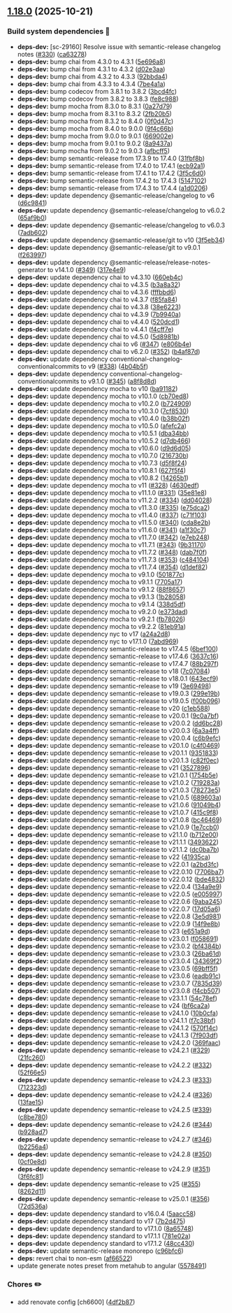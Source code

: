 ## [1.18.0](https://github.com/wmfs/pg-concat/compare/v1.17.0...v1.18.0) (2025-10-21)

### Build system dependencies :hammer:

* **deps-dev:** [sc-29160] Resolve issue with semantic-release changelog notes ([#330](https://github.com/wmfs/pg-concat/issues/330)) ([ca63278](https://github.com/wmfs/pg-concat/commit/ca6327858009557159cf041fc247c795132f05e7))
* **deps-dev:** bump chai from 4.3.0 to 4.3.1 ([5e696a8](https://github.com/wmfs/pg-concat/commit/5e696a8047ec419a450171e26a8823d62ba9bcd6))
* **deps-dev:** bump chai from 4.3.1 to 4.3.2 ([d02e3aa](https://github.com/wmfs/pg-concat/commit/d02e3aaf755b502e6c7ac90768848413d4ac3432))
* **deps-dev:** bump chai from 4.3.2 to 4.3.3 ([92bbda4](https://github.com/wmfs/pg-concat/commit/92bbda4c83fea0dc80a9bcd3a5c26e2d7619b26e))
* **deps-dev:** bump chai from 4.3.3 to 4.3.4 ([7be4a1a](https://github.com/wmfs/pg-concat/commit/7be4a1ab48a2d050f64092f375dfc4ec3f153784))
* **deps-dev:** bump codecov from 3.8.1 to 3.8.2 ([3bcd4fc](https://github.com/wmfs/pg-concat/commit/3bcd4fc98980f0728f7d40b7256aec62c6f0d506))
* **deps-dev:** bump codecov from 3.8.2 to 3.8.3 ([fe8c988](https://github.com/wmfs/pg-concat/commit/fe8c988503969f5e600e7630cd2a3b91bd93fe40))
* **deps-dev:** bump mocha from 8.3.0 to 8.3.1 ([0a27d79](https://github.com/wmfs/pg-concat/commit/0a27d796046beca9f11f7b1eb3526277c8c5ee35))
* **deps-dev:** bump mocha from 8.3.1 to 8.3.2 ([2fb20b5](https://github.com/wmfs/pg-concat/commit/2fb20b58d877e4f298423c0101970b7adc54ec6b))
* **deps-dev:** bump mocha from 8.3.2 to 8.4.0 ([0f0d47c](https://github.com/wmfs/pg-concat/commit/0f0d47c9d71e59e03079b24cfe356545fbd79c4a))
* **deps-dev:** bump mocha from 8.4.0 to 9.0.0 ([9f4c66b](https://github.com/wmfs/pg-concat/commit/9f4c66be16d8e14cb5f2a325f4a8b64284022f41))
* **deps-dev:** bump mocha from 9.0.0 to 9.0.1 ([669002e](https://github.com/wmfs/pg-concat/commit/669002e42b04db1b5e7e5b956378e96c4e7f00c7))
* **deps-dev:** bump mocha from 9.0.1 to 9.0.2 ([8a9437a](https://github.com/wmfs/pg-concat/commit/8a9437ab85bbb669a7e8c87529a73ffedec1fdda))
* **deps-dev:** bump mocha from 9.0.2 to 9.0.3 ([afbcff5](https://github.com/wmfs/pg-concat/commit/afbcff5d1e21a29cb1652f7ea683668b4c8cda08))
* **deps-dev:** bump semantic-release from 17.3.9 to 17.4.0 ([31fbf8b](https://github.com/wmfs/pg-concat/commit/31fbf8b5ffd5184d4abae6039107891f3140e9bf))
* **deps-dev:** bump semantic-release from 17.4.0 to 17.4.1 ([ecb92a1](https://github.com/wmfs/pg-concat/commit/ecb92a1749db68bebeb26d701e37affd47d209d3))
* **deps-dev:** bump semantic-release from 17.4.1 to 17.4.2 ([3f5c6d0](https://github.com/wmfs/pg-concat/commit/3f5c6d0a49e138212b143c01d36d997fdb7bcd0a))
* **deps-dev:** bump semantic-release from 17.4.2 to 17.4.3 ([5147102](https://github.com/wmfs/pg-concat/commit/5147102e8aae34c93bded9f84f341eff4cf65b37))
* **deps-dev:** bump semantic-release from 17.4.3 to 17.4.4 ([a1d0206](https://github.com/wmfs/pg-concat/commit/a1d020647d23b5a8d8d3fc9af2fc8b9bfd3c7a5e))
* **deps-dev:** update dependency @semantic-release/changelog to v6 ([d6c9841](https://github.com/wmfs/pg-concat/commit/d6c984188cb174ec5005ea9998741bc2851e7fe4))
* **deps-dev:** update dependency @semantic-release/changelog to v6.0.2 ([65af9b0](https://github.com/wmfs/pg-concat/commit/65af9b06e2a1159db646302c5311bd5fbec875c1))
* **deps-dev:** update dependency @semantic-release/changelog to v6.0.3 ([7adb602](https://github.com/wmfs/pg-concat/commit/7adb602144e1f3a18ac2fbaa41da42c8fc55dfcb))
* **deps-dev:** update dependency @semantic-release/git to v10 ([3f5eb34](https://github.com/wmfs/pg-concat/commit/3f5eb34e6e5a3860715b10f2b8cf2ea5267e0271))
* **deps-dev:** update dependency @semantic-release/git to v9.0.1 ([f263997](https://github.com/wmfs/pg-concat/commit/f263997320a4059e996dbc16f0eb6afef6b40a81))
* **deps-dev:** update dependency @semantic-release/release-notes-generator to v14.1.0 ([#349](https://github.com/wmfs/pg-concat/issues/349)) ([317e4e9](https://github.com/wmfs/pg-concat/commit/317e4e92d6531959d54ec8bc449384b0db7cd0e1))
* **deps-dev:** update dependency chai to v4.3.10 ([660eb4c](https://github.com/wmfs/pg-concat/commit/660eb4c67df85cd065daa8b34291ed56537a7fac))
* **deps-dev:** update dependency chai to v4.3.5 ([b3a8a32](https://github.com/wmfs/pg-concat/commit/b3a8a32b7ef0a56727405a34dc04760c0e610250))
* **deps-dev:** update dependency chai to v4.3.6 ([fffbbd6](https://github.com/wmfs/pg-concat/commit/fffbbd6167e5a630e181dde12a9eaadce9e2f647))
* **deps-dev:** update dependency chai to v4.3.7 ([f85fa84](https://github.com/wmfs/pg-concat/commit/f85fa8410724db9d6046a9e53d0619783bf51e9b))
* **deps-dev:** update dependency chai to v4.3.8 ([38e6223](https://github.com/wmfs/pg-concat/commit/38e6223e6b08acd4a4ad8b81345bcb1344d355a2))
* **deps-dev:** update dependency chai to v4.3.9 ([7b9940a](https://github.com/wmfs/pg-concat/commit/7b9940a323f1e8288f8aa305b001219496e2a6c3))
* **deps-dev:** update dependency chai to v4.4.0 ([520dcd1](https://github.com/wmfs/pg-concat/commit/520dcd10beade3665f732bac2e085d60446f005f))
* **deps-dev:** update dependency chai to v4.4.1 ([f4cff7e](https://github.com/wmfs/pg-concat/commit/f4cff7eb31e88da53efc98ae2493877c148ef8fe))
* **deps-dev:** update dependency chai to v4.5.0 ([5d8981b](https://github.com/wmfs/pg-concat/commit/5d8981b6075198384adead144d733cefffa1d072))
* **deps-dev:** update dependency chai to v6 ([#347](https://github.com/wmfs/pg-concat/issues/347)) ([e806b4e](https://github.com/wmfs/pg-concat/commit/e806b4e1f42e7a4637fd53e84046e3aaf29ad759))
* **deps-dev:** update dependency chai to v6.2.0 ([#352](https://github.com/wmfs/pg-concat/issues/352)) ([b4af87d](https://github.com/wmfs/pg-concat/commit/b4af87d19bd8c3d1a3eb361007d33acaba3e9cfa))
* **deps-dev:** update dependency conventional-changelog-conventionalcommits to v9 ([#338](https://github.com/wmfs/pg-concat/issues/338)) ([4b04b5f](https://github.com/wmfs/pg-concat/commit/4b04b5ff8a7300871ba7cebc1b4dbcc4dc4e2932))
* **deps-dev:** update dependency conventional-changelog-conventionalcommits to v9.1.0 ([#345](https://github.com/wmfs/pg-concat/issues/345)) ([a8f8d8d](https://github.com/wmfs/pg-concat/commit/a8f8d8dce6ed9e4bbb33a3545d36ed2b4d942dca))
* **deps-dev:** update dependency mocha to v10 ([ba91182](https://github.com/wmfs/pg-concat/commit/ba911827c582ba7169eddb3aca66e11c7348fad8))
* **deps-dev:** update dependency mocha to v10.1.0 ([cb70ed8](https://github.com/wmfs/pg-concat/commit/cb70ed8246c6fbd3fe011ba45db41d0cdb61a73c))
* **deps-dev:** update dependency mocha to v10.2.0 ([b724909](https://github.com/wmfs/pg-concat/commit/b724909aa53c43b3710105c8ddc806fe19ffdcbe))
* **deps-dev:** update dependency mocha to v10.3.0 ([7cf8530](https://github.com/wmfs/pg-concat/commit/7cf853043a5dd8860a5f90bd7cb78a3c71dade62))
* **deps-dev:** update dependency mocha to v10.4.0 ([b38b02f](https://github.com/wmfs/pg-concat/commit/b38b02f46cecda7ad8b47bfc9616b116829b1df4))
* **deps-dev:** update dependency mocha to v10.5.0 ([afefc2a](https://github.com/wmfs/pg-concat/commit/afefc2aaa4ad62bbc0f645d23534d3705d084bd2))
* **deps-dev:** update dependency mocha to v10.5.1 ([dba34bb](https://github.com/wmfs/pg-concat/commit/dba34bbc0b65734b354044e9f6ee2ce561aec10f))
* **deps-dev:** update dependency mocha to v10.5.2 ([d7db466](https://github.com/wmfs/pg-concat/commit/d7db4663f821de35996625652c071be87d5f5dec))
* **deps-dev:** update dependency mocha to v10.6.0 ([d9d6d05](https://github.com/wmfs/pg-concat/commit/d9d6d053580f812abb77f8d1cf252c2eb493f6ff))
* **deps-dev:** update dependency mocha to v10.7.0 ([216730b](https://github.com/wmfs/pg-concat/commit/216730b5fc89b718e023f3b62b30c81a70c10ee6))
* **deps-dev:** update dependency mocha to v10.7.3 ([d5f8f24](https://github.com/wmfs/pg-concat/commit/d5f8f2414b42bacb70540a34185e22d7dcf459b0))
* **deps-dev:** update dependency mocha to v10.8.1 ([627f5f4](https://github.com/wmfs/pg-concat/commit/627f5f434f8d57496d05c03f240d2487dfdfb596))
* **deps-dev:** update dependency mocha to v10.8.2 ([14265b1](https://github.com/wmfs/pg-concat/commit/14265b1200274645874404362155db20d6854e0a))
* **deps-dev:** update dependency mocha to v11 ([#328](https://github.com/wmfs/pg-concat/issues/328)) ([4630edf](https://github.com/wmfs/pg-concat/commit/4630edfb8cafdb6a0488da796de7faa4a035326a))
* **deps-dev:** update dependency mocha to v11.1.0 ([#331](https://github.com/wmfs/pg-concat/issues/331)) ([35e81e8](https://github.com/wmfs/pg-concat/commit/35e81e89f369c1e4a54590050cb3454642204796))
* **deps-dev:** update dependency mocha to v11.2.2 ([#334](https://github.com/wmfs/pg-concat/issues/334)) ([dd04028](https://github.com/wmfs/pg-concat/commit/dd0402814781dfcd659125ca435c96e3f29ae8bd))
* **deps-dev:** update dependency mocha to v11.3.0 ([#335](https://github.com/wmfs/pg-concat/issues/335)) ([e75dca2](https://github.com/wmfs/pg-concat/commit/e75dca221a18f71964873f44c750a980086cd1b3))
* **deps-dev:** update dependency mocha to v11.4.0 ([#337](https://github.com/wmfs/pg-concat/issues/337)) ([c71f103](https://github.com/wmfs/pg-concat/commit/c71f103c7214db02165721e18b0e157301886b08))
* **deps-dev:** update dependency mocha to v11.5.0 ([#340](https://github.com/wmfs/pg-concat/issues/340)) ([cda8e2b](https://github.com/wmfs/pg-concat/commit/cda8e2ba4f8b27a7160a204bafc1c1640f6c6a0f))
* **deps-dev:** update dependency mocha to v11.6.0 ([#341](https://github.com/wmfs/pg-concat/issues/341)) ([a1f30c7](https://github.com/wmfs/pg-concat/commit/a1f30c726165476378fefb0b5506bbb1436732e4))
* **deps-dev:** update dependency mocha to v11.7.0 ([#342](https://github.com/wmfs/pg-concat/issues/342)) ([e7eb248](https://github.com/wmfs/pg-concat/commit/e7eb2483c2f3eae50cab664a2c2bb6a2539a16f6))
* **deps-dev:** update dependency mocha to v11.7.1 ([#343](https://github.com/wmfs/pg-concat/issues/343)) ([9b31170](https://github.com/wmfs/pg-concat/commit/9b3117097d690ab43d4446119a8964e285015b9f))
* **deps-dev:** update dependency mocha to v11.7.2 ([#348](https://github.com/wmfs/pg-concat/issues/348)) ([dab7f0f](https://github.com/wmfs/pg-concat/commit/dab7f0faaeed24427f3afa59077bedbde9825327))
* **deps-dev:** update dependency mocha to v11.7.3 ([#353](https://github.com/wmfs/pg-concat/issues/353)) ([c484104](https://github.com/wmfs/pg-concat/commit/c484104418dcf6c2aa6c8a9a32c9a418a653f8fd))
* **deps-dev:** update dependency mocha to v11.7.4 ([#354](https://github.com/wmfs/pg-concat/issues/354)) ([d1def82](https://github.com/wmfs/pg-concat/commit/d1def8222aa9508ce495aeba6d0f8950d6322622))
* **deps-dev:** update dependency mocha to v9.1.0 ([501877c](https://github.com/wmfs/pg-concat/commit/501877c02e3c8b953d1d73d33157d896429a4723))
* **deps-dev:** update dependency mocha to v9.1.1 ([7705a17](https://github.com/wmfs/pg-concat/commit/7705a171cc6d6890aa1f4451e56ad481cf06380e))
* **deps-dev:** update dependency mocha to v9.1.2 ([88f8657](https://github.com/wmfs/pg-concat/commit/88f86579316cca5e2e581aff367e22f531884201))
* **deps-dev:** update dependency mocha to v9.1.3 ([1b28058](https://github.com/wmfs/pg-concat/commit/1b280589c58f9c3c2a9ba2597e729215c69e81d1))
* **deps-dev:** update dependency mocha to v9.1.4 ([338d5df](https://github.com/wmfs/pg-concat/commit/338d5df83a89a512e176598dd9f518e1c5474326))
* **deps-dev:** update dependency mocha to v9.2.0 ([e373dad](https://github.com/wmfs/pg-concat/commit/e373dad65c6db8a6e196ac6f625c085a43b49feb))
* **deps-dev:** update dependency mocha to v9.2.1 ([fb78026](https://github.com/wmfs/pg-concat/commit/fb780264f79afb7a7707cdae974521b817c45aa5))
* **deps-dev:** update dependency mocha to v9.2.2 ([81eb91a](https://github.com/wmfs/pg-concat/commit/81eb91ac74377cdd25959f1593b912b105096962))
* **deps-dev:** update dependency nyc to v17 ([a24a2d8](https://github.com/wmfs/pg-concat/commit/a24a2d86099701e082bfd82b770e21027308f99f))
* **deps-dev:** update dependency nyc to v17.1.0 ([7abd969](https://github.com/wmfs/pg-concat/commit/7abd9691120ca6f98047872798dbd591b28f41ca))
* **deps-dev:** update dependency semantic-release to v17.4.5 ([6bef100](https://github.com/wmfs/pg-concat/commit/6bef1002730c311d07f504fd1d9a73aa60fa7ea8))
* **deps-dev:** update dependency semantic-release to v17.4.6 ([3637c16](https://github.com/wmfs/pg-concat/commit/3637c16ad15bdff912f925b6f1f11df2266aea1b))
* **deps-dev:** update dependency semantic-release to v17.4.7 ([88b297f](https://github.com/wmfs/pg-concat/commit/88b297f2fff594a2348f0f3651535e5a34f4f526))
* **deps-dev:** update dependency semantic-release to v18 ([7c07084](https://github.com/wmfs/pg-concat/commit/7c070841227fd1bd10ce5e7f4197a08ad6a28e96))
* **deps-dev:** update dependency semantic-release to v18.0.1 ([643ecf9](https://github.com/wmfs/pg-concat/commit/643ecf912ef59092add04726e6e35d6563d9f5ce))
* **deps-dev:** update dependency semantic-release to v19 ([3e69498](https://github.com/wmfs/pg-concat/commit/3e694985b6122d17d778a47b496a57144837a3a7))
* **deps-dev:** update dependency semantic-release to v19.0.3 ([299e19b](https://github.com/wmfs/pg-concat/commit/299e19bedd2d0e9e797492b44424c268a73b115c))
* **deps-dev:** update dependency semantic-release to v19.0.5 ([f00b096](https://github.com/wmfs/pg-concat/commit/f00b0966667c89a57e050628b0057eba8d3e738d))
* **deps-dev:** update dependency semantic-release to v20 ([c1eb588](https://github.com/wmfs/pg-concat/commit/c1eb5881a0293034f82c0bc12abcb3473154357f))
* **deps-dev:** update dependency semantic-release to v20.0.1 ([9c0a7bf](https://github.com/wmfs/pg-concat/commit/9c0a7bfe7dca9034f4ad30517c7c40e5f8dca5d9))
* **deps-dev:** update dependency semantic-release to v20.0.2 ([dd6bc28](https://github.com/wmfs/pg-concat/commit/dd6bc28682533b1497b6d8bce282780c5c5a128b))
* **deps-dev:** update dependency semantic-release to v20.0.3 ([6a3a4ff](https://github.com/wmfs/pg-concat/commit/6a3a4ff9c3b4726e94238e3cb3e9368874ea85d0))
* **deps-dev:** update dependency semantic-release to v20.0.4 ([c6b9efc](https://github.com/wmfs/pg-concat/commit/c6b9efc3d058226210420d1c5676be46e9985179))
* **deps-dev:** update dependency semantic-release to v20.1.0 ([c4f0469](https://github.com/wmfs/pg-concat/commit/c4f04692635c6b20169327692284b4a0896947be))
* **deps-dev:** update dependency semantic-release to v20.1.1 ([9351833](https://github.com/wmfs/pg-concat/commit/935183313a9babaf9e29be9f8ea372424db01fd2))
* **deps-dev:** update dependency semantic-release to v20.1.3 ([c82f0ec](https://github.com/wmfs/pg-concat/commit/c82f0ec51a8de5a0379bbea88b7c457cfe51be25))
* **deps-dev:** update dependency semantic-release to v21 ([3527896](https://github.com/wmfs/pg-concat/commit/35278964183809819d35089d9a45bf24aeec1a12))
* **deps-dev:** update dependency semantic-release to v21.0.1 ([1754b5e](https://github.com/wmfs/pg-concat/commit/1754b5e4abdabdce2cd80ce60b4d1d432571415c))
* **deps-dev:** update dependency semantic-release to v21.0.2 ([719283a](https://github.com/wmfs/pg-concat/commit/719283a5359688fe8f2bcc386a0c3c6924b064ea))
* **deps-dev:** update dependency semantic-release to v21.0.3 ([78273e5](https://github.com/wmfs/pg-concat/commit/78273e50ce0cc809e0a95cbc9b0dbbcf4efde3e6))
* **deps-dev:** update dependency semantic-release to v21.0.5 ([689603a](https://github.com/wmfs/pg-concat/commit/689603a01b7a28f86998d7b4233387407cf34d02))
* **deps-dev:** update dependency semantic-release to v21.0.6 ([91049b4](https://github.com/wmfs/pg-concat/commit/91049b46e620d5cfbea17cf36808b7ae14d10420))
* **deps-dev:** update dependency semantic-release to v21.0.7 ([415c9f8](https://github.com/wmfs/pg-concat/commit/415c9f87b77ef2c56adafd9a7a4da08411d39a71))
* **deps-dev:** update dependency semantic-release to v21.0.8 ([bc46469](https://github.com/wmfs/pg-concat/commit/bc4646969618936da50e0ad69a4e36e237130d9c))
* **deps-dev:** update dependency semantic-release to v21.0.9 ([1e7ccb0](https://github.com/wmfs/pg-concat/commit/1e7ccb02fb130c84622163d05285e77aac05baad))
* **deps-dev:** update dependency semantic-release to v21.1.0 ([b712e00](https://github.com/wmfs/pg-concat/commit/b712e00df401c6c3934637dde6536ac73d703c5c))
* **deps-dev:** update dependency semantic-release to v21.1.1 ([3493622](https://github.com/wmfs/pg-concat/commit/3493622c462e6b08c108dcc2bb9515efbfc79ab2))
* **deps-dev:** update dependency semantic-release to v21.1.2 ([dc0ba7b](https://github.com/wmfs/pg-concat/commit/dc0ba7bda8a12abd533ad324874cccb70958e022))
* **deps-dev:** update dependency semantic-release to v22 ([41935ca](https://github.com/wmfs/pg-concat/commit/41935cabf203ba016d2ce334e5718d0f88147897))
* **deps-dev:** update dependency semantic-release to v22.0.1 ([a2bd3fc](https://github.com/wmfs/pg-concat/commit/a2bd3fccddacf96a411421e5795f35507f5ea465))
* **deps-dev:** update dependency semantic-release to v22.0.10 ([7706ba7](https://github.com/wmfs/pg-concat/commit/7706ba79c1640168664f8e96c78ab4462df0911d))
* **deps-dev:** update dependency semantic-release to v22.0.12 ([bde4832](https://github.com/wmfs/pg-concat/commit/bde4832a57feb5dfc24dc548f64b87d4cacd15c4))
* **deps-dev:** update dependency semantic-release to v22.0.4 ([134a9e9](https://github.com/wmfs/pg-concat/commit/134a9e95694940ba4084b3a1ab342a241f7fcdb2))
* **deps-dev:** update dependency semantic-release to v22.0.5 ([e005997](https://github.com/wmfs/pg-concat/commit/e0059971bf623e4da2e3c37c703ef986fe632e87))
* **deps-dev:** update dependency semantic-release to v22.0.6 ([9aba245](https://github.com/wmfs/pg-concat/commit/9aba2458a0106e475f1955d8977e3ba09d46496e))
* **deps-dev:** update dependency semantic-release to v22.0.7 ([17d05a6](https://github.com/wmfs/pg-concat/commit/17d05a614586ace9d954e61a6be670a09c88e8c9))
* **deps-dev:** update dependency semantic-release to v22.0.8 ([3e5d981](https://github.com/wmfs/pg-concat/commit/3e5d9812c9052db531acae424749d41b5ed49433))
* **deps-dev:** update dependency semantic-release to v22.0.9 ([14f9e8b](https://github.com/wmfs/pg-concat/commit/14f9e8b5de3fa1d5bd9346e09868f0ef4e986bbb))
* **deps-dev:** update dependency semantic-release to v23 ([e651a9d](https://github.com/wmfs/pg-concat/commit/e651a9dff547a8980aabbee6070ae50a48dab640))
* **deps-dev:** update dependency semantic-release to v23.0.1 ([f058691](https://github.com/wmfs/pg-concat/commit/f0586918593de4a8442a69dc83010c54188694cf))
* **deps-dev:** update dependency semantic-release to v23.0.2 ([bf4384b](https://github.com/wmfs/pg-concat/commit/bf4384bacb8d6c94fd37336cd68f8fc12a834b34))
* **deps-dev:** update dependency semantic-release to v23.0.3 ([26ba61d](https://github.com/wmfs/pg-concat/commit/26ba61d373e1fec5b69cc5a32514f6ddc53e828e))
* **deps-dev:** update dependency semantic-release to v23.0.4 ([34369f2](https://github.com/wmfs/pg-concat/commit/34369f2438e8ade085b0ef3b13901363fd3563f1))
* **deps-dev:** update dependency semantic-release to v23.0.5 ([69bff5f](https://github.com/wmfs/pg-concat/commit/69bff5fe6e4d0f7d457d1f7459b435f83698dbc0))
* **deps-dev:** update dependency semantic-release to v23.0.6 ([eadb91c](https://github.com/wmfs/pg-concat/commit/eadb91c350bdc67f5b859e3ad36752f3d3442ad0))
* **deps-dev:** update dependency semantic-release to v23.0.7 ([7835d39](https://github.com/wmfs/pg-concat/commit/7835d39cc74428fec4be19ef719a5a9a38dd258c))
* **deps-dev:** update dependency semantic-release to v23.0.8 ([f4cb507](https://github.com/wmfs/pg-concat/commit/f4cb5077b7fc83113dd039220bbcf65c97845ade))
* **deps-dev:** update dependency semantic-release to v23.1.1 ([54c78ef](https://github.com/wmfs/pg-concat/commit/54c78efe1c86d6d07f09322f995f7cc623af5f1c))
* **deps-dev:** update dependency semantic-release to v24 ([bf6ca2a](https://github.com/wmfs/pg-concat/commit/bf6ca2a515671e0e9c110fc31ed8dba501fc1cba))
* **deps-dev:** update dependency semantic-release to v24.1.0 ([10b0cfa](https://github.com/wmfs/pg-concat/commit/10b0cfa43cec5a4ac1568f88a849ba57e8980510))
* **deps-dev:** update dependency semantic-release to v24.1.1 ([f7c38bf](https://github.com/wmfs/pg-concat/commit/f7c38bfea89835bcaa51696aee9b3f85c5ba59d7))
* **deps-dev:** update dependency semantic-release to v24.1.2 ([570f14c](https://github.com/wmfs/pg-concat/commit/570f14cfe0b2b9fb32be09280631d84f3a8ff069))
* **deps-dev:** update dependency semantic-release to v24.1.3 ([7f903df](https://github.com/wmfs/pg-concat/commit/7f903df4d5cd979d81cdc3e3b7f2c21ee56cdb4d))
* **deps-dev:** update dependency semantic-release to v24.2.0 ([369faac](https://github.com/wmfs/pg-concat/commit/369faacf21bdd3edaecadb308ec22e690e43c21d))
* **deps-dev:** update dependency semantic-release to v24.2.1 ([#329](https://github.com/wmfs/pg-concat/issues/329)) ([21fc260](https://github.com/wmfs/pg-concat/commit/21fc260ce2590fe57ca624142c6403002c959724))
* **deps-dev:** update dependency semantic-release to v24.2.2 ([#332](https://github.com/wmfs/pg-concat/issues/332)) ([52f66e5](https://github.com/wmfs/pg-concat/commit/52f66e59cd3842f3d2aa793cc643da0105e1512b))
* **deps-dev:** update dependency semantic-release to v24.2.3 ([#333](https://github.com/wmfs/pg-concat/issues/333)) ([712323d](https://github.com/wmfs/pg-concat/commit/712323d7aacb5012a7c19968d5bbc64c6d98c4f9))
* **deps-dev:** update dependency semantic-release to v24.2.4 ([#336](https://github.com/wmfs/pg-concat/issues/336)) ([13fae15](https://github.com/wmfs/pg-concat/commit/13fae155e9ea5fee0478975262286eb70ca3c8ce))
* **deps-dev:** update dependency semantic-release to v24.2.5 ([#339](https://github.com/wmfs/pg-concat/issues/339)) ([c8be780](https://github.com/wmfs/pg-concat/commit/c8be780dc8d9cf68fc3900001210795e5a8eaf08))
* **deps-dev:** update dependency semantic-release to v24.2.6 ([#344](https://github.com/wmfs/pg-concat/issues/344)) ([b928ad7](https://github.com/wmfs/pg-concat/commit/b928ad72147133188e623eda94377fd0c26fe6bf))
* **deps-dev:** update dependency semantic-release to v24.2.7 ([#346](https://github.com/wmfs/pg-concat/issues/346)) ([b2256a4](https://github.com/wmfs/pg-concat/commit/b2256a4f3c302005b4278950862aab1b6eb0920e))
* **deps-dev:** update dependency semantic-release to v24.2.8 ([#350](https://github.com/wmfs/pg-concat/issues/350)) ([0cf0e8d](https://github.com/wmfs/pg-concat/commit/0cf0e8deae4d2fe68f420a2f735b076b71eb85ba))
* **deps-dev:** update dependency semantic-release to v24.2.9 ([#351](https://github.com/wmfs/pg-concat/issues/351)) ([3f6fc81](https://github.com/wmfs/pg-concat/commit/3f6fc8196f3dea6d8486739fbb5ab451f8352f83))
* **deps-dev:** update dependency semantic-release to v25 ([#355](https://github.com/wmfs/pg-concat/issues/355)) ([8262d11](https://github.com/wmfs/pg-concat/commit/8262d111f51a8814f966fcd84a6e59a1244c5e3c))
* **deps-dev:** update dependency semantic-release to v25.0.1 ([#356](https://github.com/wmfs/pg-concat/issues/356)) ([72d536a](https://github.com/wmfs/pg-concat/commit/72d536af29579e3303647385a297cb364af42be8))
* **deps-dev:** update dependency standard to v16.0.4 ([5aacc58](https://github.com/wmfs/pg-concat/commit/5aacc5868f614f828b44721d4a4ca7a1e3aee844))
* **deps-dev:** update dependency standard to v17 ([7b2d475](https://github.com/wmfs/pg-concat/commit/7b2d4755bc22627b2e91eadd6f778c2a5630a077))
* **deps-dev:** update dependency standard to v17.1.0 ([8a65748](https://github.com/wmfs/pg-concat/commit/8a65748e02dbdf9e6a4209c41dc954e2602a4de4))
* **deps-dev:** update dependency standard to v17.1.1 ([781e02a](https://github.com/wmfs/pg-concat/commit/781e02a3aa67f1d56c8670592f8599d7a6465c1b))
* **deps-dev:** update dependency standard to v17.1.2 ([48cc430](https://github.com/wmfs/pg-concat/commit/48cc430e7272e76cb1893fe31785917c08da64ce))
* **deps-dev:** update semantic-release monorepo ([c96bfc6](https://github.com/wmfs/pg-concat/commit/c96bfc6d30a8ede1c94d443ff77464be870f3a2c))
* **deps:** revert chai to non-esm ([af66522](https://github.com/wmfs/pg-concat/commit/af6652251a70bb98a25c8172c9d064eefe66921a))
* update generate notes preset from metahub to angular ([5578491](https://github.com/wmfs/pg-concat/commit/5578491961ed1fad88e3874f7c1a0e484a48cf4e))

### Chores :pencil2:

* add renovate config [ch6600] ([4df2b87](https://github.com/wmfs/pg-concat/commit/4df2b874ff6a3f511ee5349722a3da7e53afff08))
